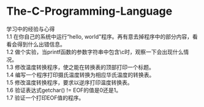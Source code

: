 # The-C-Programming-Language
学习中的经验与心得<br>
1.1 在你自己的系统中运行“hello, world"程序。再有意去掉程序中的部分内容，看看会得到什么出错信息。<br>
1.2 做个实验，当printf函数的参数字符串中包含\c时，观察一下会出现什么情况。<br>
1.3 修改温度转换程序，使之能在转换表的顶部打印一个标题。<br>
1.4 编写一个程序打印摄氏温度转换为相应华氏温度的转换表。<br>
1.5 修改温度转换程序，要求以逆序打印温度转换表。<br>
1.6 验证表达式getchar() != EOF的值是0还是1。<br>
1.7 验证一个打印EOF值的程序。<br>

